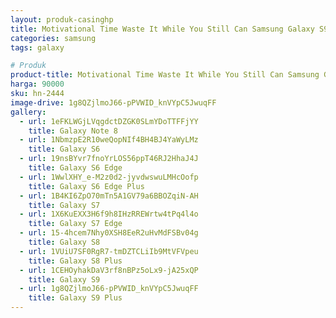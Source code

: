 ```yaml
---
layout: produk-casinghp
title: Motivational Time Waste It While You Still Can Samsung Galaxy S9 Plus Case
categories: samsung
tags: galaxy

# Produk
product-title: Motivational Time Waste It While You Still Can Samsung Galaxy S9 Plus Case
harga: 90000
sku: hn-2444
image-drive: 1g8QZjlmoJ66-pPVWID_knVYpC5JwuqFF
gallery:
  - url: 1eFKLWGjLVqgdctDZGK0SLmYDoTTFFjYY
    title: Galaxy Note 8
  - url: 1NbmzpE2R10weQopNIf4BH4BJ4YaWyLMz
    title: Galaxy S6
  - url: 19nsBYvr7fnoYrLOS56ppT46RJ2HhaJ4J
    title: Galaxy S6 Edge
  - url: 1WwlXHY_e-M2z0d2-jyvdwswuLMHcOofp
    title: Galaxy S6 Edge Plus
  - url: 1B4KI6ZpO70mTn5A1GV79a6BBOZqiN-AH
    title: Galaxy S7
  - url: 1X6KuEXX3H6f9h8IHzRREWrtw4tPq4l4o
    title: Galaxy S7 Edge
  - url: 15-4hcem7Nhy0XSH8EeR2uHvMdFSBv04g
    title: Galaxy S8
  - url: 1VUiU7SF0RgR7-tmDZTCLiIb9MtVFVpeu
    title: Galaxy S8 Plus
  - url: 1CEHOyhakDaV3rf8nBPz5oLx9-jA25xQP
    title: Galaxy S9
  - url: 1g8QZjlmoJ66-pPVWID_knVYpC5JwuqFF
    title: Galaxy S9 Plus
---
```

